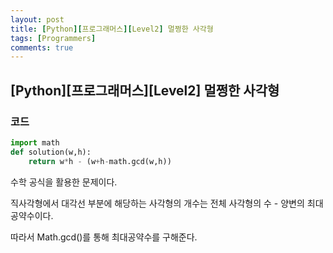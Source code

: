 ```yaml
---
layout: post
title: [Python][프로그래머스][Level2] 멀쩡한 사각형
tags: [Programmers]
comments: true
---
```


## [Python][프로그래머스][Level2] 멀쩡한 사각형

### 코드

```python
import math
def solution(w,h):
    return w*h - (w+h-math.gcd(w,h))
```

수학 공식을 활용한 문제이다.

직사각형에서 대각선 부분에 해당하는 사각형의 개수는 전체 사각형의 수 - 양변의 최대공약수이다.

따라서 Math.gcd()를 통해 최대공약수를 구해준다.